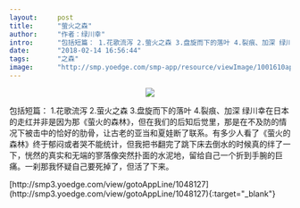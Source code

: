 ```yaml
---
layout:     post
title:      "萤火之森"
author:     "作者：绿川幸"
intro:      "包括短篇： 1.花歌流泻 2.萤火之森 3.盘旋而下的落叶 4.裂痕、加深 绿川幸在日本的走红并非是因为那《萤火的森林》，但在我们的后知后觉里，那是在不及防的情况下被击中的恰好的肋骨，让古老的亚当和夏娃断了联系。有多少人看了《萤火的森林》终于郁闷或者哭不能统计，但我把书翻完了跳下床去倒水的时候真的绊了一下，恍然的真实和无端的寥落像突然扑面的水泥地，留给自己一个折到手腕的巨痛。一刹那我怀疑自己要死掉了，但活了下来。"
date:       "2018-02-14 16:56:44"
tags:       "之森"
image:      "http://smp.yoedge.com/smp-app/resource/viewImage/1001610appline.png"
---
```

<div style="text-align: center">
<p><img src="http://smp.yoedge.com/smp-app/resource/viewImage/1001610appline.png"/></p>
</div>
<p class="post-meta">
<span>包括短篇： 1.花歌流泻 2.萤火之森 3.盘旋而下的落叶 4.裂痕、加深 绿川幸在日本的走红并非是因为那《萤火的森林》，但在我们的后知后觉里，那是在不及防的情况下被击中的恰好的肋骨，让古老的亚当和夏娃断了联系。有多少人看了《萤火的森林》终于郁闷或者哭不能统计，但我把书翻完了跳下床去倒水的时候真的绊了一下，恍然的真实和无端的寥落像突然扑面的水泥地，留给自己一个折到手腕的巨痛。一刹那我怀疑自己要死掉了，但活了下来。</span>
</p>
[http://smp3.yoedge.com/view/gotoAppLine/1048127](http://smp3.yoedge.com/view/gotoAppLine/1048127){:target="_blank"}


